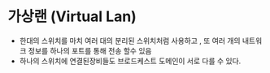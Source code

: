 # 가상랜 (Virtual Lan)

- 한대의 스위치를 마치 여러 대의 분리된 스위치처럼 사용하고 , 또 여러 개의 내트워크 정보를 하나의 포트를 통해 전송 할수 있음 
- 하나의 스위치에 연결된장비들도 브로드케스트 도메인이 서로 다를 수 있다.
